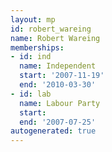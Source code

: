 ```yaml
---
layout: mp
id: robert_wareing
name: Robert Wareing
memberships:
- id: ind
  name: Independent
  start: '2007-11-19'
  end: '2010-03-30'
- id: lab
  name: Labour Party
  start: 
  end: '2007-07-25'
autogenerated: true
---
```

